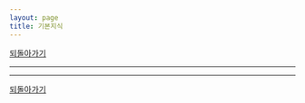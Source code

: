```yaml
---
layout: page
title: 기본지식
---
```


[되돌아가기](https://leesohyeon96.github.io/study)  

***










***  

[되돌아가기](https://leesohyeon96.github.io/study)  
